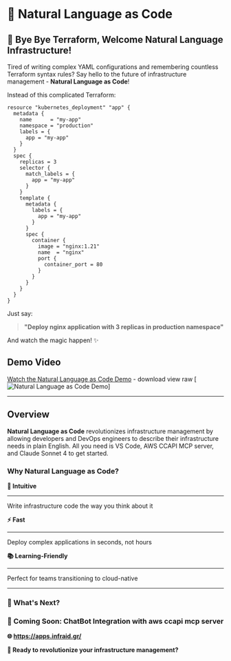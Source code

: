 # 🚀 Natural Language as Code

## 👋 Bye Bye Terraform, Welcome Natural Language Infrastructure! 

Tired of writing complex YAML configurations and remembering countless Terraform syntax rules? Say hello to the future of infrastructure management - **Natural Language as Code**! 

Instead of this complicated Terraform:

```hcl
resource "kubernetes_deployment" "app" {
  metadata {
    name      = "my-app"
    namespace = "production"
    labels = {
      app = "my-app"
    }
  }
  spec {
    replicas = 3
    selector {
      match_labels = {
        app = "my-app"
      }
    }
    template {
      metadata {
        labels = {
          app = "my-app"
        }
      }
      spec {
        container {
          image = "nginx:1.21"
          name  = "nginx"
          port {
            container_port = 80
          }
        }
      }
    }
  }
}
```

Just say:
> **"Deploy nginx application with 3 replicas in production namespace"**

And watch the magic happen! ✨

## Demo Video

[Watch the Natural Language as Code Demo](./aws_nlp.mp4) - download view raw
[![Natural Language as Code Demo](./aws_nlp_full.gif)]

---

##  Overview

**Natural Language as Code** revolutionizes infrastructure management by allowing developers and DevOps engineers to describe their infrastructure needs in plain English.
All you need is VS Code, AWS CCAPI MCP server, and Claude Sonnet 4 to get started.
### Why Natural Language as Code?

**🎯 Intuitive**
___
Write infrastructure code the way you think about it

**⚡ Fast**
___
Deploy complex applications in seconds, not hours

**📚 Learning-Friendly**
___
Perfect for teams transitioning to cloud-native

---

### 🔮 What's Next?

### 🤖 Coming Soon: ChatBot Integration with aws ccapi mcp server

**🌐 https://apps.infraid.gr/**

**🚀 Ready to revolutionize your infrastructure management?**
